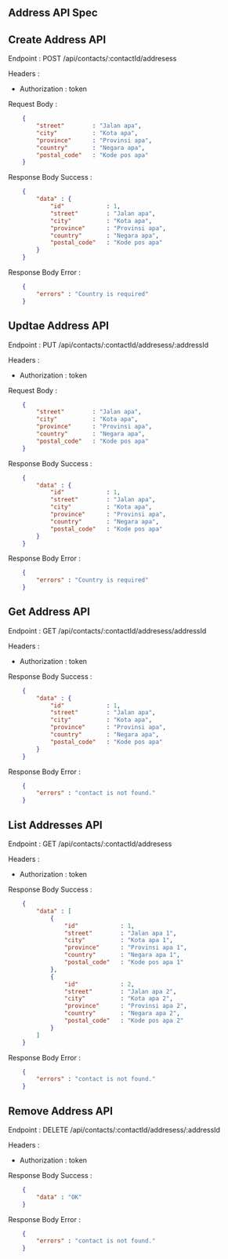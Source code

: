 ## Address API Spec

## Create Address API

Endpoint : POST /api/contacts/:contactId/addresess

Headers :
- Authorization : token

Request Body :
```json
    {
        "street"        : "Jalan apa",
        "city"          : "Kota apa",
        "province"      : "Provinsi apa",
        "country"       : "Negara apa",
        "postal_code"   : "Kode pos apa"
    }
```

Response Body Success : 
```json
    {
        "data" : {
            "id"            : 1,
            "street"        : "Jalan apa",
            "city"          : "Kota apa",
            "province"      : "Provinsi apa",
            "country"       : "Negara apa",
            "postal_code"   : "Kode pos apa"
        }
    }
``` 

Response Body Error : 
```json
    {
        "errors" : "Country is required"
    }
```


## Updtae Address API

Endpoint : PUT /api/contacts/:contactId/addresess/:addressId

Headers :
- Authorization : token

Request Body :
```json
    {
        "street"        : "Jalan apa",
        "city"          : "Kota apa",
        "province"      : "Provinsi apa",
        "country"       : "Negara apa",
        "postal_code"   : "Kode pos apa"
    }
```

Response Body Success : 
```json
    {
        "data" : {
            "id"            : 1,
            "street"        : "Jalan apa",
            "city"          : "Kota apa",
            "province"      : "Provinsi apa",
            "country"       : "Negara apa",
            "postal_code"   : "Kode pos apa"
        }
    }
``` 

Response Body Error : 
```json
    {
        "errors" : "Country is required"
    }
```


## Get Address API

Endpoint : GET /api/contacts/:contactId/addresess/addressId

Headers :
- Authorization : token


Response Body Success : 
```json
    {
        "data" : {
            "id"            : 1,
            "street"        : "Jalan apa",
            "city"          : "Kota apa",
            "province"      : "Provinsi apa",
            "country"       : "Negara apa",
            "postal_code"   : "Kode pos apa"
        }
    }
``` 

Response Body Error : 
```json
    {
        "errors" : "contact is not found."
    }
```


## List Addresses API

Endpoint : GET /api/contacts/:contactId/addresess

Headers :
- Authorization : token


Response Body Success : 
```json
    {
        "data" : [
            {
                "id"            : 1,
                "street"        : "Jalan apa 1",
                "city"          : "Kota apa 1",
                "province"      : "Provinsi apa 1",
                "country"       : "Negara apa 1",
                "postal_code"   : "Kode pos apa 1"
            },
            {
                "id"            : 2,
                "street"        : "Jalan apa 2",
                "city"          : "Kota apa 2",
                "province"      : "Provinsi apa 2",
                "country"       : "Negara apa 2",
                "postal_code"   : "Kode pos apa 2"
            }
        ]
    }
``` 

Response Body Error : 
```json
    {
        "errors" : "contact is not found."
    }
```


## Remove Address API

Endpoint : DELETE /api/contacts/:contactId/addresess/:addressId

Headers :
- Authorization : token

Response Body Success : 
```json
    {
        "data" : "OK"
    }
``` 

Response Body Error : 
```json
    {
        "errors" : "contact is not found."
    }
```
